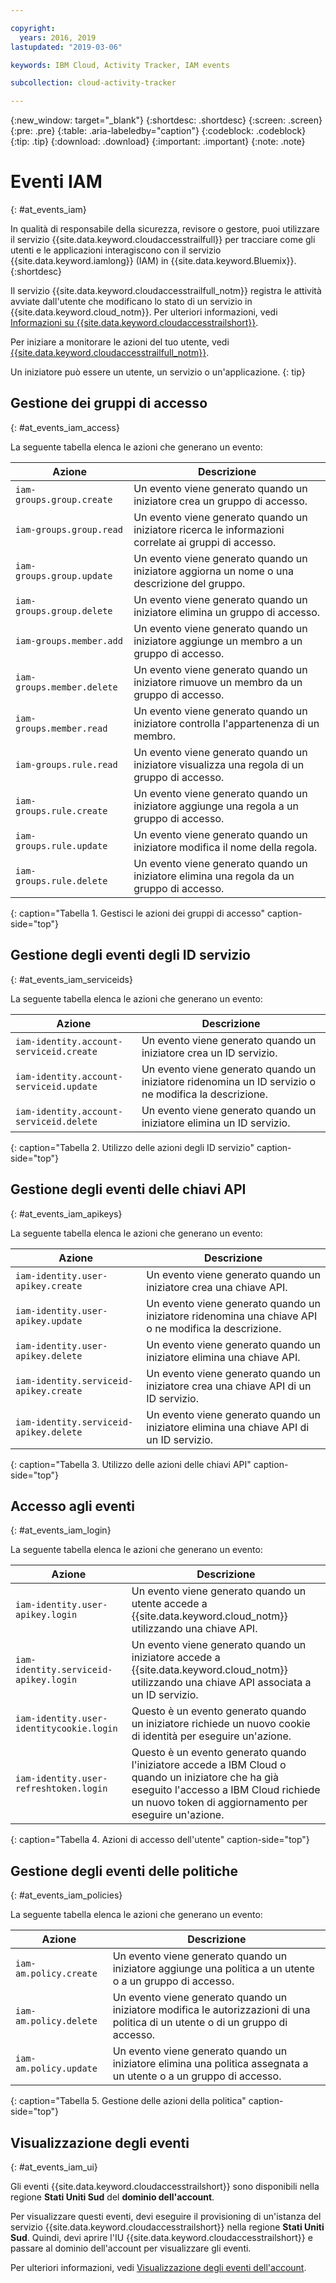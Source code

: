 ```yaml
---

copyright:
  years: 2016, 2019
lastupdated: "2019-03-06"

keywords: IBM Cloud, Activity Tracker, IAM events

subcollection: cloud-activity-tracker

---
```


{:new_window: target="_blank"}
{:shortdesc: .shortdesc}
{:screen: .screen}
{:pre: .pre}
{:table: .aria-labeledby="caption"}
{:codeblock: .codeblock}
{:tip: .tip}
{:download: .download}
{:important: .important}
{:note: .note}


# Eventi IAM
{: #at_events_iam}

In qualità di responsabile della sicurezza, revisore o gestore, puoi utilizzare il servizio {{site.data.keyword.cloudaccesstrailfull}} per tracciare come gli utenti e le applicazioni interagiscono con il servizio {{site.data.keyword.iamlong}} (IAM) in {{site.data.keyword.Bluemix}}. 
{:shortdesc}

Il servizio {{site.data.keyword.cloudaccesstrailfull_notm}} registra le attività avviate dall'utente che modificano lo stato di un servizio in {{site.data.keyword.cloud_notm}}. Per ulteriori informazioni, vedi [Informazioni su {{site.data.keyword.cloudaccesstrailshort}}](/docs/services/cloud-activity-tracker?topic=cloud-activity-tracker-activity_tracker_ov#activity_tracker_ov).

Per iniziare a monitorare le azioni del tuo utente, vedi [{{site.data.keyword.cloudaccesstrailfull_notm}}](/docs/services/cloud-activity-tracker?topic=cloud-activity-tracker-getting-started-with-cla#getting-started-with-cla). 

Un iniziatore può essere un utente, un servizio o un'applicazione.
{: tip}

## Gestione dei gruppi di accesso
{: #at_events_iam_access}

La seguente tabella elenca le azioni che generano un evento:

| Azione | Descrizione |
|----------|---------|
| `iam-groups.group.create`   | Un evento viene generato quando un iniziatore crea un gruppo di accesso. | 
| `iam-groups.group.read`     | Un evento viene generato quando un iniziatore ricerca le informazioni correlate ai gruppi di accesso. |
| `iam-groups.group.update`   | Un evento viene generato quando un iniziatore aggiorna un nome o una descrizione del gruppo. |
| `iam-groups.group.delete`   | Un evento viene generato quando un iniziatore elimina un gruppo di accesso. |
| `iam-groups.member.add`     | Un evento viene generato quando un iniziatore aggiunge un membro a un gruppo di accesso. |
| `iam-groups.member.delete`  | Un evento viene generato quando un iniziatore rimuove un membro da un gruppo di accesso. |
| `iam-groups.member.read`    | Un evento viene generato quando un iniziatore controlla l'appartenenza di un membro. |
| `iam-groups.rule.read`      | Un evento viene generato quando un iniziatore visualizza una regola di un gruppo di accesso. |
| `iam-groups.rule.create`    | Un evento viene generato quando un iniziatore aggiunge una regola a un gruppo di accesso. |
| `iam-groups.rule.update`    | Un evento viene generato quando un iniziatore modifica il nome della regola. |
| `iam-groups.rule.delete`    | Un evento viene generato quando un iniziatore elimina una regola da un gruppo di accesso. |
{: caption="Tabella 1. Gestisci le azioni dei gruppi di accesso" caption-side="top"} 



## Gestione degli eventi degli ID servizio
{: #at_events_iam_serviceids}

La seguente tabella elenca le azioni che generano un evento:

| Azione | Descrizione |
|----------|---------|
| `iam-identity.account-serviceid.create` | Un evento viene generato quando un iniziatore crea un ID servizio.  | 
| `iam-identity.account-serviceid.update` | Un evento viene generato quando un iniziatore ridenomina un ID servizio o ne modifica la descrizione. | 
| `iam-identity.account-serviceid.delete` | Un evento viene generato quando un iniziatore elimina un ID servizio. | 
{: caption="Tabella 2. Utilizzo delle azioni degli ID servizio" caption-side="top"} 


## Gestione degli eventi delle chiavi API
{: #at_events_iam_apikeys}

La seguente tabella elenca le azioni che generano un evento:

| Azione | Descrizione |
|----------|---------|
| `iam-identity.user-apikey.create`      | Un evento viene generato quando un iniziatore crea una chiave API. | 
| `iam-identity.user-apikey.update`      | Un evento viene generato quando un iniziatore ridenomina una chiave API o ne modifica la descrizione. |  
| `iam-identity.user-apikey.delete`      | Un evento viene generato quando un iniziatore elimina una chiave API. |  
| `iam-identity.serviceid-apikey.create` | Un evento viene generato quando un iniziatore crea una chiave API di un ID servizio. |  
| `iam-identity.serviceid-apikey.delete` | Un evento viene generato quando un iniziatore elimina una chiave API di un ID servizio. |  
{: caption="Tabella 3. Utilizzo delle azioni delle chiavi API" caption-side="top"} 


## Accesso agli eventi
{: #at_events_iam_login}

La seguente tabella elenca le azioni che generano un evento:

| Azione | Descrizione |
|----------|---------|
| `iam-identity.user-apikey.login`         | Un evento viene generato quando un utente accede a {{site.data.keyword.cloud_notm}} utilizzando una chiave API. |  
| `iam-identity.serviceid-apikey.login`    | Un evento viene generato quando un iniziatore accede a {{site.data.keyword.cloud_notm}} utilizzando una chiave API associata a un ID servizio. |  
| `iam-identity.user-identitycookie.login` | Questo è un evento generato quando un iniziatore richiede un nuovo cookie di identità per eseguire un'azione. |
| `iam-identity.user-refreshtoken.login`   | Questo è un evento generato quando l'iniziatore accede a IBM Cloud o quando un iniziatore che ha già eseguito l'accesso a IBM Cloud richiede un nuovo token di aggiornamento per eseguire un'azione. |
{: caption="Tabella 4. Azioni di accesso dell'utente" caption-side="top"} 


## Gestione degli eventi delle politiche
{: #at_events_iam_policies}

La seguente tabella elenca le azioni che generano un evento:

| Azione | Descrizione |
|----------|---------|
| `iam-am.policy.create` | Un evento viene generato quando un iniziatore aggiunge una politica a un utente o a un gruppo di accesso. |
| `iam-am.policy.delete` | Un evento viene generato quando un iniziatore modifica le autorizzazioni di una politica di un utente o di un gruppo di accesso.|
| `iam-am.policy.update` | Un evento viene generato quando un iniziatore elimina una politica assegnata a un utente o a un gruppo di accesso. |
{: caption="Tabella 5. Gestione delle azioni della politica" caption-side="top"} 


## Visualizzazione degli eventi
{: #at_events_iam_ui}

Gli eventi {{site.data.keyword.cloudaccesstrailshort}} sono disponibili nella regione **Stati Uniti Sud** del **dominio dell'account**.

Per visualizzare questi eventi, devi eseguire il provisioning di un'istanza del servizio {{site.data.keyword.cloudaccesstrailshort}} nella regione **Stati Uniti Sud**. Quindi, devi aprire l'IU {{site.data.keyword.cloudaccesstrailshort}} e passare al dominio dell'account per visualizzare gli eventi. 

Per ulteriori informazioni, vedi [Visualizzazione degli eventi dell'account](/docs/services/cloud-activity-tracker/how-to/manage-events-ui?topic=cloud-activity-tracker-view_acc_events#view_acc_events_account_events).



